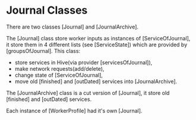 # Journal Classes

There are two classes [Journal] and [JournalArchive].

The [Journal] class store worker inputs as instances of [ServiceOfJournal], it store them in 4
different lists (see [ServiceState]) which are provided by [groupsOfJournal]. This class:

- store services in Hive(via provider [servicesOfJournal]),
- make network requests(add/delete),
- change state of [ServiceOfJournal],
- move old [finished] and [outDated] services into [JournalArchive].

The [JournalArchive] class is a cut version of [Journal], it store old [finished] and [outDated]
services.

Each instance of [WorkerProfile] had it's own [Journal].